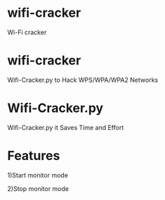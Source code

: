 # wifi-cracker

Wi-Fi cracker

# wifi-cracker

Wifi-Cracker.py to Hack WPS/WPA/WPA2 Networks

# Wifi-Cracker.py

Wifi-Cracker.py it Saves Time and Effort

# Features

1)Start monitor mode

2)Stop monitor mode
